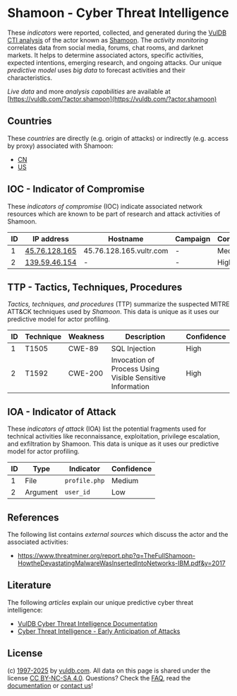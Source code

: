 # Shamoon - Cyber Threat Intelligence

These _indicators_ were reported, collected, and generated during the [VulDB CTI analysis](https://vuldb.com/?kb.cti) of the actor known as [Shamoon](https://vuldb.com/?actor.shamoon). The _activity monitoring_ correlates data from social media, forums, chat rooms, and darknet markets. It helps to determine associated actors, specific activities, expected intentions, emerging research, and ongoing attacks. Our unique _predictive model_ uses _big data_ to forecast activities and their characteristics.

_Live data_ and more _analysis capabilities_ are available at [https://vuldb.com/?actor.shamoon](https://vuldb.com/?actor.shamoon)

## Countries

These _countries_ are directly (e.g. origin of attacks) or indirectly (e.g. access by proxy) associated with Shamoon:

* [CN](https://vuldb.com/?country.cn)
* [US](https://vuldb.com/?country.us)

## IOC - Indicator of Compromise

These _indicators of compromise_ (IOC) indicate associated network resources which are known to be part of research and attack activities of Shamoon.

ID | IP address | Hostname | Campaign | Confidence
-- | ---------- | -------- | -------- | ----------
1 | [45.76.128.165](https://vuldb.com/?ip.45.76.128.165) | 45.76.128.165.vultr.com | - | Medium
2 | [139.59.46.154](https://vuldb.com/?ip.139.59.46.154) | - | - | High

## TTP - Tactics, Techniques, Procedures

_Tactics, techniques, and procedures_ (TTP) summarize the suspected MITRE ATT&CK techniques used by _Shamoon_. This data is unique as it uses our predictive model for actor profiling.

ID | Technique | Weakness | Description | Confidence
-- | --------- | -------- | ----------- | ----------
1 | T1505 | CWE-89 | SQL Injection | High
2 | T1592 | CWE-200 | Invocation of Process Using Visible Sensitive Information | High

## IOA - Indicator of Attack

These _indicators of attack_ (IOA) list the potential fragments used for technical activities like reconnaissance, exploitation, privilege escalation, and exfiltration by Shamoon. This data is unique as it uses our predictive model for actor profiling.

ID | Type | Indicator | Confidence
-- | ---- | --------- | ----------
1 | File | `profile.php` | Medium
2 | Argument | `user_id` | Low

## References

The following list contains _external sources_ which discuss the actor and the associated activities:

* https://www.threatminer.org/report.php?q=TheFullShamoon-HowtheDevastatingMalwareWasInsertedIntoNetworks-IBM.pdf&y=2017

## Literature

The following _articles_ explain our unique predictive cyber threat intelligence:

* [VulDB Cyber Threat Intelligence Documentation](https://vuldb.com/?kb.cti)
* [Cyber Threat Intelligence - Early Anticipation of Attacks](https://www.scip.ch/en/?labs.20201022)

## License

(c) [1997-2025](https://vuldb.com/?kb.changelog) by [vuldb.com](https://vuldb.com/?kb.about). All data on this page is shared under the license [CC BY-NC-SA 4.0](https://creativecommons.org/licenses/by-nc-sa/4.0/). Questions? Check the [FAQ](https://vuldb.com/?kb.faq), read the [documentation](https://vuldb.com/?kb) or [contact us](https://vuldb.com/?contact)!
